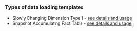 ### Types of data loading templates
- Slowly Changing Dimension Type 1 - [see details and usage](https://gitlab.eng.vmware.com/product-analytics/data-pipelines/vdk/tree/master/src/vacloud/vdk//templates/load/dimension/scd1/README.md)
- Snapshot Accumulating Fact Table - [see details and usage](https://gitlab.eng.vmware.com/product-analytics/data-pipelines/vdk/tree/master/src/vacloud/vdk/templates/load/fact/snapshot/README.md)
